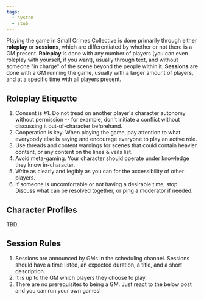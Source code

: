 ```yaml
---
tags:
  - system
  - stub
---
```

Playing the game in Small Crimes Collective is done primarily through either **roleplay** or **sessions**, which are differentiated by whether or not there is a GM present. **Roleplay** is done with any number of players (you can even roleplay with yourself, if you want), usually through text, and without someone "in charge" of the scene beyond the people within it. **Sessions** are done with a GM running the game, usually with a larger amount of players, and at a specific time with all players present.
## Roleplay Etiquette
1. Consent is #1. Do not tread on another player's character autonomy without permission -- for example, don't initiate a conflict without discussing it out-of-character beforehand.
2. Cooperation is key. When playing the game, pay attention to what everybody else is saying and encourage everyone to play an active role.
3. Use threads and content warnings for scenes that could contain heavier content, or any content on the lines & veils list.
4. Avoid meta-gaming. Your character should operate under knowledge they know in-character.
5. Write as clearly and legibly as you can for the accessibility of other players.
6. If someone is uncomfortable or not having a desirable time, stop. Discuss what can be resolved together, or ping a moderator if needed.
## Character Profiles
TBD.
## Session Rules
1. Sessions are announced by GMs in the scheduling channel. Sessions should have a time listed, an expected duration, a title, and a short description.
2. It is up to the GM which players they choose to play.
3. There are no prerequisites to being a GM. Just react to the below post and you can run your own games!